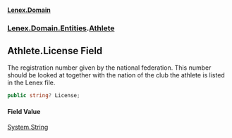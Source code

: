 #### [Lenex.Domain](index.md 'index')
### [Lenex.Domain.Entities](Lenex.Domain.Entities.md 'Lenex.Domain.Entities').[Athlete](Lenex.Domain.Entities.Athlete.md 'Lenex.Domain.Entities.Athlete')

## Athlete.License Field

The registration number given by the national federation. This number should be looked at together with the nation of the club the athlete is listed in the Lenex file.

```csharp
public string? License;
```

#### Field Value
[System.String](https://docs.microsoft.com/en-us/dotnet/api/System.String 'System.String')